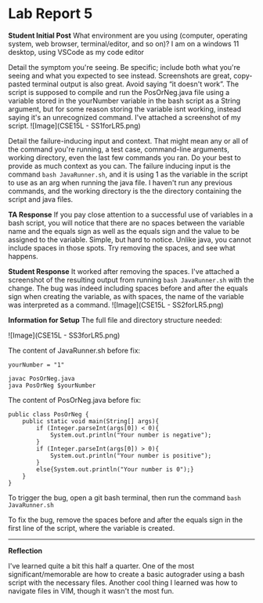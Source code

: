 # Lab Report 5

**Student Initial Post**
What environment are you using (computer, operating system, web browser, terminal/editor, and so on)?
I am on a windows 11 desktop, using VSCode as my code editor

Detail the symptom you're seeing. Be specific; include both what you're seeing and what you expected to see instead. Screenshots are great, copy-pasted terminal output is also great. Avoid saying “it doesn't work”.
The script is supposed to compile and run the PosOrNeg.java file using a variable stored in the yourNumber variable in the bash script as a String argument, but for some reason storing the variable isnt working, instead saying it's an unrecognized command. I've attached a screenshot of my script.
![Image](CSE15L - SS1forLR5.png)

Detail the failure-inducing input and context. That might mean any or all of the command you're running, a test case, command-line arguments, working directory, even the last few commands you ran. Do your best to provide as much context as you can.
The failure inducing input is the command `bash JavaRunner.sh`, and it is using 1 as the variable in the script to use as an arg when running the java file. I haven't run any previous commands, and the working directory is the the directory containing the script and java files. 

**TA Response**
If you pay close attention to a successful use of variables in a bash script, you will notice that there are no spaces between the variable name and the equals sign as well as the equals sign and the value to be assigned to the variable. Simple, but hard to notice. Unlike java, you cannot include spaces in those spots. Try removing the spaces, and see what happens.

**Student Response**
It worked after removing the spaces. I've attached a screenshot of the resulting output from running `bash JavaRunner.sh` with the change. The bug was indeed including spaces before and after the equals sign when creating the variable, as with spaces, the name of the variable was interpreted as a command.
![Image](CSE15L - SS2forLR5.png)

**Information for Setup**
The full file and directory structure needed:

![Image](CSE15L - SS3forLR5.png)

The content of JavaRunner.sh before fix:
```
yourNumber = "1"

javac PosOrNeg.java
java PosOrNeg $yourNumber
```

The content of PosOrNeg.java before fix:
```
public class PosOrNeg {
    public static void main(String[] args){
        if (Integer.parseInt(args[0]) < 0){
            System.out.println("Your number is negative");
        }
        if (Integer.parseInt(args[0]) > 0){
            System.out.println("Your number is positive");
        }
        else{System.out.println("Your number is 0");}
    }
}
```

To trigger the bug, open a git bash terminal, then run the command `bash JavaRunner.sh`

To fix the bug, remove the spaces before and after the equals sign in the first line of the script, where the variable is created.

---
**Reflection**

I've learned quite a bit this half a quarter. One of the most significant/memorable are how to create a basic autograder using a bash script with the necessary files. Another cool thing I learned was how to navigate files in VIM, though it wasn't the most fun.
